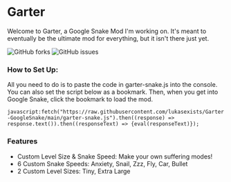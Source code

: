 # Garter
Welcome to Garter, a Google Snake Mod I'm working on. It's meant to eventually be the ultimate mod for everything, but it isn't there just yet.

<img alt="GitHub forks" src="https://img.shields.io/github/forks/lukasexists/Garter-GoogleSnake?label=Forks&logo=github&color=blue"> <img alt="GitHub issues" src="https://img.shields.io/github/forks/lukasexists/Garter-GoogleSnake?label=Issues&logo=github&color=red">

### How to Set Up:
All you need to do is to paste the code in garter-snake.js into the console. You can also set the script below as a bookmark. Then, when you get into Google Snake, click the bookmark to load the mod.

`javascript:fetch("https://raw.githubusercontent.com/lukasexists/Garter-GoogleSnake/main/garter-snake.js").then((response) => response.text()).then((responseText) => {eval(responseText)});`

### Features
 - Custom Level Size & Snake Speed: Make your own suffering modes!
 - 6 Custom Snake Speeds: Anxiety, Snail, Zzz, Fly, Car, Bullet
 - 2 Custom Level Sizes: Tiny, Extra Large
